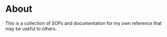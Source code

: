 # About
This is a collection of SOPs and documentation for my own reference that may be useful to others.